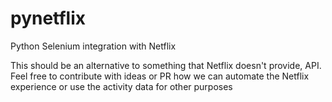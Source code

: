 # pynetflix
Python Selenium integration with Netflix

This should be an alternative to something that Netflix doesn't provide, API. Feel free to contribute with ideas or PR how we can automate the Netflix experience or use the activity data for other purposes